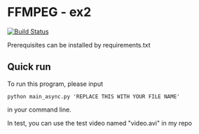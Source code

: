 # FFMPEG - ex2

[![Build Status](https://travis-ci.com/ec500-software-engineering/exercise-2-ffmpeg-8128.svg?branch=master)](https://travis-ci.com/ec500-software-engineering/exercise-2-ffmpeg-8128)

Prerequisites can be installed by requirements.txt

## Quick run  
To run this program, please input 
```shell
python main_async.py 'REPLACE THIS WITH YOUR FILE NAME'
```
in your command line.

In test, you can use the test video named "video.avi" in my repo
